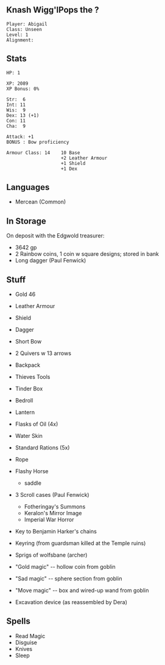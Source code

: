 
## Knash Wigg'lPops the ?

    Player: Abigail
    Class: Unseen
    Level: 1
    Alignment: 

## Stats

    HP: 1

    XP: 2089
    XP Bonus: 0%

    Str:  6
    Int: 11
    Wis:  9
    Dex: 13 (+1)
    Con: 11
    Cha:  9

    Attack: +1
    BONUS : Bow proficiency

    Armour Class: 14    10 Base
                        +2 Leather Armour
                        +1 Shield
                        +1 Dex

## Languages

- Mercean (Common)

## In Storage

On deposit with the Edgwold treasurer:

* 3642 gp
* 2 Rainbow coins, 1 coin w square designs; stored in bank
* Long dagger (Paul Fenwick)

## Stuff

* Gold 46
* Leather Armour
* Shield
* Dagger
* Short Bow
* 2 Quivers w 13 arrows
* Backpack
* Thieves Tools
* Tinder Box
* Bedroll
* Lantern
* Flasks of Oil (4x)
* Water Skin
* Standard Rations (5x)
* Rope
* Flashy Horse
  * saddle
* 3 Scroll cases (Paul Fenwick)
  * Fotheringay's Summons
  * Keralon's Mirror Image
  * Imperial War Horror
* Key to Benjamin Harker's chains
* Keyring (from guardsman killed at the Temple ruins)
* Sprigs of wolfsbane (archer)

* "Gold magic" -- hollow coin from goblin
* "Sad magic" -- sphere section from goblin
* "Move magic" -- box and wired-up wand from goblin
* Excavation device (as reassembled by Dera)


## Spells

* Read Magic
* Disguise
* Knives
* Sleep

